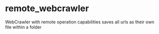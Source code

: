 # remote_webcrawler
WebCrawler with remote operation capabilities 
saves all urls as their own file within a folder
